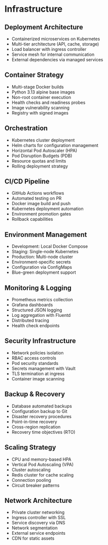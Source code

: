 # Infrastructure

## Deployment Architecture

- Containerized microservices on Kubernetes
- Multi-tier architecture (API, cache, storage)
- Load balancer with ingress controller
- Service mesh for internal communication
- External dependencies via managed services

## Container Strategy

- Multi-stage Docker builds
- Python 3.13 alpine base images
- Non-root container execution
- Health checks and readiness probes
- Image vulnerability scanning
- Registry with signed images

## Orchestration

- Kubernetes cluster deployment
- Helm charts for configuration management
- Horizontal Pod Autoscaler (HPA)
- Pod Disruption Budgets (PDB)
- Resource quotas and limits
- Rolling deployment strategy

## CI/CD Pipeline

- GitHub Actions workflows
- Automated testing on PR
- Docker image build and push
- Kubernetes deployment automation
- Environment promotion gates
- Rollback capabilities

## Environment Management

- Development: Local Docker Compose
- Staging: Single-node Kubernetes
- Production: Multi-node cluster
- Environment-specific secrets
- Configuration via ConfigMaps
- Blue-green deployment support

## Monitoring & Logging

- Prometheus metrics collection
- Grafana dashboards
- Structured JSON logging
- Log aggregation with Fluentd
- Distributed tracing
- Health check endpoints

## Security Infrastructure

- Network policies isolation
- RBAC access controls
- Pod security standards
- Secrets management with Vault
- TLS termination at ingress
- Container image scanning

## Backup & Recovery

- Database automated backups
- Configuration backup to Git
- Disaster recovery procedures
- Point-in-time recovery
- Cross-region replication
- Recovery time objectives (RTO)

## Scaling Strategy

- CPU and memory-based HPA
- Vertical Pod Autoscaling (VPA)
- Cluster autoscaling
- Redis cluster for cache scaling
- Connection pooling
- Circuit breaker patterns

## Network Architecture

- Private cluster networking
- Ingress controller with SSL
- Service discovery via DNS
- Network segmentation
- External service endpoints
- CDN for static assets